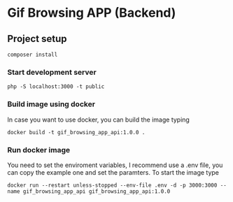 # Gif Browsing APP (Backend)

## Project setup
```
composer install
```

### Start development server
```
php -S localhost:3000 -t public
```

### Build image using docker
In case you want to use docker, you can build the image typing
```
docker build -t gif_browsing_app_api:1.0.0 .
```

### Run docker image

You need to set the enviroment variables, I recommend use a .env file, you can copy the example one and set the paramters. To start the image type
```
docker run --restart unless-stopped --env-file .env -d -p 3000:3000 --name gif_browsing_app_api gif_browsing_app_api:1.0.0
```
